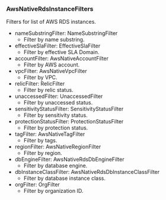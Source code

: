### AwsNativeRdsInstanceFilters
Filters for list of AWS RDS instances.

- nameSubstringFilter: NameSubstringFilter
  - Filter by name substring.
- effectiveSlaFilter: EffectiveSlaFilter
  - Filter by effective SLA Domain.
- accountFilter: AwsNativeAccountFilter
  - Filter by AWS account.
- vpcFilter: AwsNativeVpcFilter
  - Filter by VPC.
- relicFilter: RelicFilter
  - Filter by relic status.
- unaccessedFilter: UnaccessedFilter
  - Filter by unaccessed status.
- sensitivityStatusFilter: SensitivityStatusFilter
  - Filter by sensitivity status.
- protectionStatusFilter: ProtectionStatusFilter
  - Filter by protection status.
- tagFilter: AwsNativeTagFilter
  - Filter by tags.
- regionFilter: AwsNativeRegionFilter
  - Filter by region.
- dbEngineFilter: AwsNativeRdsDbEngineFilter
  - Filter by database engine.
- dbInstanceClassFilter: AwsNativeRdsDbInstanceClassFilter
  - Filter by database instance class.
- orgFilter: OrgFilter
  - Filter by organization ID.
